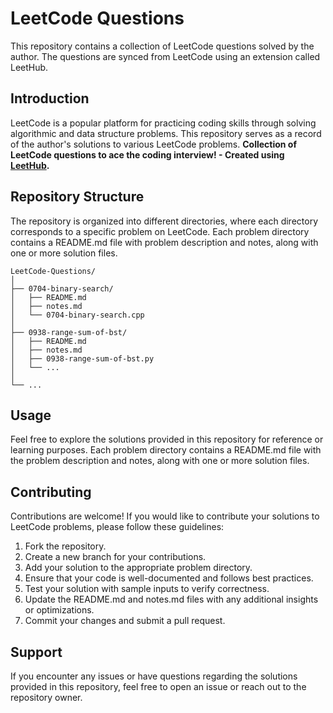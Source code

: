 # LeetCode Questions

This repository contains a collection of LeetCode questions solved by the author. The questions are synced from LeetCode using an extension called LeetHub.

## Introduction

LeetCode is a popular platform for practicing coding skills through solving algorithmic and data structure problems. This repository serves as a record of the author's solutions to various LeetCode problems.
**Collection of LeetCode questions to ace the coding interview! - Created using [LeetHub](https://github.com/QasimWani/LeetHub).**


## Repository Structure

The repository is organized into different directories, where each directory corresponds to a specific problem on LeetCode. Each problem directory contains a README.md file with problem description and notes, along with one or more solution files.

```
LeetCode-Questions/
│
├── 0704-binary-search/
│   ├── README.md
│   ├── notes.md
│   └── 0704-binary-search.cpp
│
├── 0938-range-sum-of-bst/
│   ├── README.md
│   ├── notes.md
│   ├── 0938-range-sum-of-bst.py
│   └── ...
│
└── ...
```

## Usage

Feel free to explore the solutions provided in this repository for reference or learning purposes. Each problem directory contains a README.md file with the problem description and notes, along with one or more solution files.

## Contributing

Contributions are welcome! If you would like to contribute your solutions to LeetCode problems, please follow these guidelines:

1. Fork the repository.
2. Create a new branch for your contributions.
3. Add your solution to the appropriate problem directory.
4. Ensure that your code is well-documented and follows best practices.
5. Test your solution with sample inputs to verify correctness.
6. Update the README.md and notes.md files with any additional insights or optimizations.
7. Commit your changes and submit a pull request.

## Support

If you encounter any issues or have questions regarding the solutions provided in this repository, feel free to open an issue or reach out to the repository owner.

